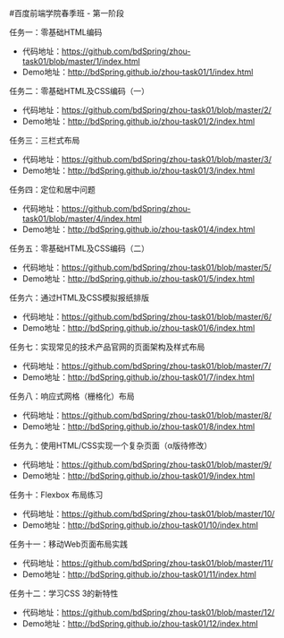#百度前端学院春季班 - 第一阶段

任务一：零基础HTML编码 

* 代码地址：https://github.com/bdSpring/zhou-task01/blob/master/1/index.html
* Demo地址：http://bdSpring.github.io/zhou-task01/1/index.html

任务二：零基础HTML及CSS编码（一）

* 代码地址：https://github.com/bdSpring/zhou-task01/blob/master/2/
* Demo地址：http://bdSpring.github.io/zhou-task01/2/index.html

任务三：三栏式布局
* 代码地址：https://github.com/bdSpring/zhou-task01/blob/master/3/
* Demo地址：http://bdSpring.github.io/zhou-task01/3/index.html

任务四：定位和居中问题
* 代码地址：https://github.com/bdSpring/zhou-task01/blob/master/4/index.html
* Demo地址：http://bdSpring.github.io/zhou-task01/4/index.html

任务五：零基础HTML及CSS编码（二）
* 代码地址：https://github.com/bdSpring/zhou-task01/blob/master/5/
* Demo地址：http://bdSpring.github.io/zhou-task01/5/index.html

任务六：通过HTML及CSS模拟报纸排版
* 代码地址：https://github.com/bdSpring/zhou-task01/blob/master/6/
* Demo地址：http://bdSpring.github.io/zhou-task01/6/index.html

任务七：实现常见的技术产品官网的页面架构及样式布局
* 代码地址：https://github.com/bdSpring/zhou-task01/blob/master/7/
* Demo地址：http://bdSpring.github.io/zhou-task01/7/index.html

任务八：响应式网格（栅格化）布局
* 代码地址：https://github.com/bdSpring/zhou-task01/blob/master/8/
* Demo地址：http://bdSpring.github.io/zhou-task01/8/index.html

任务九：使用HTML/CSS实现一个复杂页面（α版待修改）

* 代码地址：https://github.com/bdSpring/zhou-task01/blob/master/9/
* Demo地址：http://bdSpring.github.io/zhou-task01/9/index.html

任务十：Flexbox 布局练习

* 代码地址：https://github.com/bdSpring/zhou-task01/blob/master/10/
* Demo地址：http://bdSpring.github.io/zhou-task01/10/index.html

任务十一：移动Web页面布局实践

* 代码地址：https://github.com/bdSpring/zhou-task01/blob/master/11/
* Demo地址：http://bdSpring.github.io/zhou-task01/11/index.html

任务十二：学习CSS 3的新特性

* 代码地址：https://github.com/bdSpring/zhou-task01/blob/master/12/
* Demo地址：http://bdSpring.github.io/zhou-task01/12/index.html